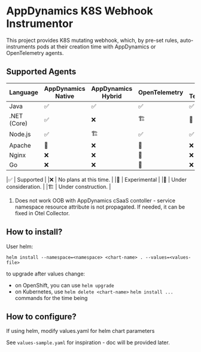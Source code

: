 # AppDynamics K8S Webhook Instrumentor

This project provides K8S mutating webhook, which, by pre-set rules, auto-instruments pods at their creation time with AppDynamics or OpenTelemetry agents. 

## Supported Agents

| Language    | AppDynamics Native | AppDynamics Hybrid      | OpenTelemetry           | Cisco Telescope    |
| ----------- | ------------------ | ----------------------- | ----------------------- | ------------------ |
| Java        | :white_check_mark: | :white_check_mark:      | :white_check_mark:      | :white_check_mark: |
| .NET (Core) | :white_check_mark: | :x:                     | :building_construction: | :thinking:         |
| Node.js     | :white_check_mark: | :building_construction: | :white_check_mark:      | :white_check_mark: 1) |
| Apache      | :thinking:         | :x:                     | :microscope:            | :x:                |
| Nginx       | :x:                | :x:                     | :microscope:            | :x:                |
| Go          | :x:                | :x:                     | :thinking:              | :x:                |

|:white_check_mark:      | Supported              |
|:x:                     | No plans at this time. |
|:microscope:            | Experimental           |
|:thinking:              | Under consideration.   |
|:building_construction: | Under construction.    |

1) Does not work OOB with AppDynamics cSaaS contoller - service namespace resource attribute is not propagated. If needed, it can be fixed in Otel Collector.

## How to install?

User helm:
```
helm install --namespace=<namespace> <chart-name> . --values=<values-file>
```

to upgrade after values change:
- on OpenShift, you can use `helm upgrade`
- on Kubernetes, use `helm delete <chart-name>` `helm install ...` commands for the time being

## How to configure?

If using helm, modify values.yaml for helm chart parameters

See `values-sample.yaml` for inspiration - doc will be provided later.





